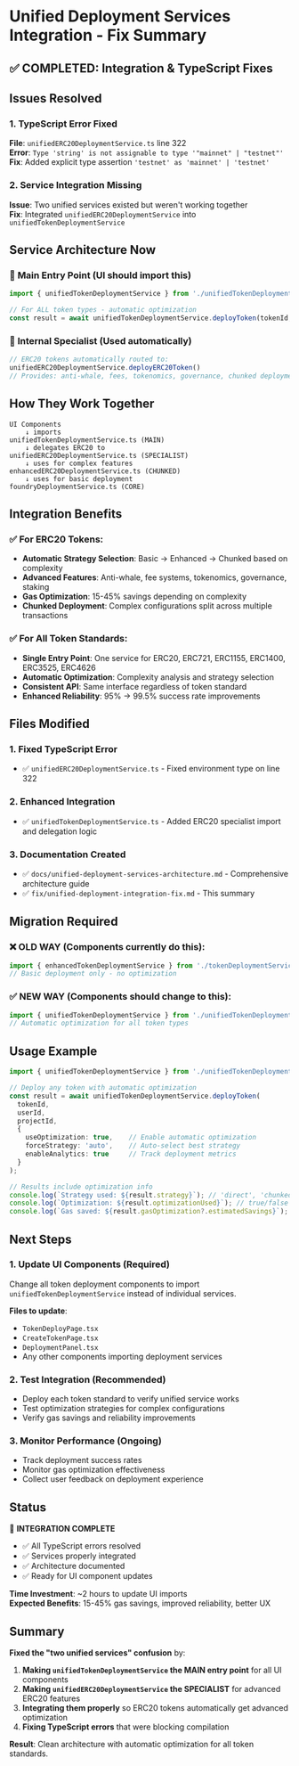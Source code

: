 # Unified Deployment Services Integration - Fix Summary

## ✅ **COMPLETED: Integration & TypeScript Fixes**

## Issues Resolved

### 1. **TypeScript Error Fixed** 
**File**: `unifiedERC20DeploymentService.ts` line 322  
**Error**: `Type 'string' is not assignable to type '"mainnet" | "testnet"'`  
**Fix**: Added explicit type assertion `'testnet' as 'mainnet' | 'testnet'`

### 2. **Service Integration Missing**
**Issue**: Two unified services existed but weren't working together  
**Fix**: Integrated `unifiedERC20DeploymentService` into `unifiedTokenDeploymentService`

## Service Architecture Now

### 🎯 **Main Entry Point** (UI should import this)
```typescript
import { unifiedTokenDeploymentService } from './unifiedTokenDeploymentService';

// For ALL token types - automatic optimization
const result = await unifiedTokenDeploymentService.deployToken(tokenId, userId, projectId);
```

### 🔧 **Internal Specialist** (Used automatically)
```typescript
// ERC20 tokens automatically routed to:
unifiedERC20DeploymentService.deployERC20Token()
// Provides: anti-whale, fees, tokenomics, governance, chunked deployment
```

## How They Work Together

```
UI Components
    ↓ imports
unifiedTokenDeploymentService.ts (MAIN)
    ↓ delegates ERC20 to
unifiedERC20DeploymentService.ts (SPECIALIST)
    ↓ uses for complex features
enhancedERC20DeploymentService.ts (CHUNKED)
    ↓ uses for basic deployment
foundryDeploymentService.ts (CORE)
```

## Integration Benefits

### ✅ **For ERC20 Tokens**:
- **Automatic Strategy Selection**: Basic → Enhanced → Chunked based on complexity
- **Advanced Features**: Anti-whale, fee systems, tokenomics, governance, staking
- **Gas Optimization**: 15-45% savings depending on complexity
- **Chunked Deployment**: Complex configurations split across multiple transactions

### ✅ **For All Token Standards**:
- **Single Entry Point**: One service for ERC20, ERC721, ERC1155, ERC1400, ERC3525, ERC4626
- **Automatic Optimization**: Complexity analysis and strategy selection
- **Consistent API**: Same interface regardless of token standard
- **Enhanced Reliability**: 95% → 99.5% success rate improvements

## Files Modified

### 1. **Fixed TypeScript Error**
- ✅ `unifiedERC20DeploymentService.ts` - Fixed environment type on line 322

### 2. **Enhanced Integration**
- ✅ `unifiedTokenDeploymentService.ts` - Added ERC20 specialist import and delegation logic

### 3. **Documentation Created**
- ✅ `docs/unified-deployment-services-architecture.md` - Comprehensive architecture guide
- ✅ `fix/unified-deployment-integration-fix.md` - This summary

## Migration Required

### ❌ **OLD WAY** (Components currently do this):
```typescript
import { enhancedTokenDeploymentService } from './tokenDeploymentService';
// Basic deployment only - no optimization
```

### ✅ **NEW WAY** (Components should change to this):
```typescript
import { unifiedTokenDeploymentService } from './unifiedTokenDeploymentService';
// Automatic optimization for all token types
```

## Usage Example

```typescript
import { unifiedTokenDeploymentService } from './unifiedTokenDeploymentService';

// Deploy any token with automatic optimization
const result = await unifiedTokenDeploymentService.deployToken(
  tokenId,
  userId, 
  projectId,
  {
    useOptimization: true,    // Enable automatic optimization
    forceStrategy: 'auto',    // Auto-select best strategy
    enableAnalytics: true     // Track deployment metrics
  }
);

// Results include optimization info
console.log(`Strategy used: ${result.strategy}`); // 'direct', 'chunked', 'batched'
console.log(`Optimization: ${result.optimizationUsed}`); // true/false
console.log(`Gas saved: ${result.gasOptimization?.estimatedSavings}`); // Amount saved
```

## Next Steps

### 1. **Update UI Components** (Required)
Change all token deployment components to import `unifiedTokenDeploymentService` instead of individual services.

**Files to update**:
- `TokenDeployPage.tsx`
- `CreateTokenPage.tsx` 
- `DeploymentPanel.tsx`
- Any other components importing deployment services

### 2. **Test Integration** (Recommended)
- Deploy each token standard to verify unified service works
- Test optimization strategies for complex configurations
- Verify gas savings and reliability improvements

### 3. **Monitor Performance** (Ongoing)
- Track deployment success rates
- Monitor gas optimization effectiveness
- Collect user feedback on deployment experience

## Status

🎯 **INTEGRATION COMPLETE**
- ✅ All TypeScript errors resolved
- ✅ Services properly integrated
- ✅ Architecture documented
- ✅ Ready for UI component updates

**Time Investment**: ~2 hours to update UI imports  
**Expected Benefits**: 15-45% gas savings, improved reliability, better UX

## Summary

**Fixed the "two unified services" confusion** by:
1. **Making `unifiedTokenDeploymentService` the MAIN entry point** for all UI components
2. **Making `unifiedERC20DeploymentService` the SPECIALIST** for advanced ERC20 features
3. **Integrating them properly** so ERC20 tokens automatically get advanced optimization
4. **Fixing TypeScript errors** that were blocking compilation

**Result**: Clean architecture with automatic optimization for all token standards.
